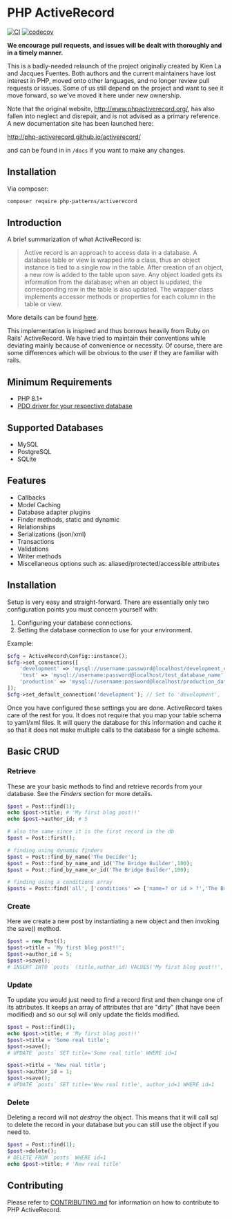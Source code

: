 # PHP ActiveRecord
[![CI](https://github.com/php-activerecord/activerecord/actions/workflows/test.yml/badge.svg?branch=master)](https://github.com/php-activerecord/activerecord/actions/workflows/test.yml)
[![codecov](https://codecov.io/github/php-activerecord/activerecord/graph/badge.svg?token=IJBKNRHVOC)](https://codecov.io/github/php-activerecord/activerecord)

**We encourage pull requests, and issues will be dealt with thoroughly and in a timely manner.**

This is a badly-needed relaunch of the project originally created by Kien La and Jacques Fuentes. Both authors and the current maintainers have lost interest in PHP, moved onto other languages, and no longer review pull requests or issues. Some of us still depend on the project and want to see it move forward, so we've moved it here under new ownership. 

Note that the original website, <http://www.phpactiverecord.org/>, has also fallen into neglect and disrepair, and is not 
 advised as a primary reference. A new documentation site has been launched here: 
 
http://php-activerecord.github.io/activerecord/

and can be found in in `/docs` if you want to make any changes.

## Installation

Via composer:

```sh
composer require php-patterns/activerecord
```

## Introduction ##
A brief summarization of what ActiveRecord is:

> Active record is an approach to access data in a database. A database table or view is wrapped into a class,
> thus an object instance is tied to a single row in the table. After creation of an object, a new row is added to
> the table upon save. Any object loaded gets its information from the database; when an object is updated, the
> corresponding row in the table is also updated. The wrapper class implements accessor methods or properties for
> each column in the table or view.

More details can be found [here](http://en.wikipedia.org/wiki/Active_record_pattern).

This implementation is inspired and thus borrows heavily from Ruby on Rails' ActiveRecord.
We have tried to maintain their conventions while deviating mainly because of convenience or necessity.
Of course, there are some differences which will be obvious to the user if they are familiar with rails.

## Minimum Requirements ##

- PHP 8.1+
- [PDO driver for your respective database](https://www.php.net/manual/en/pdo.installation.php)

## Supported Databases ##

- MySQL
- PostgreSQL
- SQLite

## Features ##

- Callbacks
- Model Caching
- Database adapter plugins
- Finder methods, static and dynamic
- Relationships
- Serializations (json/xml)
- Transactions
- Validations
- Writer methods
- Miscellaneous options such as: aliased/protected/accessible attributes

## Installation ##

Setup is very easy and straight-forward. There are essentially only two configuration points you must concern yourself with:

1. Configuring your database connections.
2. Setting the database connection to use for your environment.

Example:

```php
$cfg = ActiveRecord\Config::instance();
$cfg->set_connections([
    'development' => 'mysql://username:password@localhost/development_database_name',
    'test' => 'mysql://username:password@localhost/test_database_name',
    'production' => 'mysql://username:password@localhost/production_database_name'
]);
$cfg->set_default_connection('development'); // Set to 'development', 'test', or 'production'. 'development' is default
```

Once you have configured these settings you are done. ActiveRecord takes care of the rest for you.
It does not require that you map your table schema to yaml/xml files. It will query the database for this information and
cache it so that it does not make multiple calls to the database for a single schema.

## Basic CRUD ##

### Retrieve ###
These are your basic methods to find and retrieve records from your database.
See the *Finders* section for more details.

```php
$post = Post::find(1);
echo $post->title; # 'My first blog post!!'
echo $post->author_id; # 5

# also the same since it is the first record in the db
$post = Post::first();

# finding using dynamic finders
$post = Post::find_by_name('The Decider');
$post = Post::find_by_name_and_id('The Bridge Builder',100);
$post = Post::find_by_name_or_id('The Bridge Builder',100);

# finding using a conditions array
$posts = Post::find('all', ['conditions' => ['name=? or id > ?','The Bridge Builder',100]]);
```

### Create ###
Here we create a new post by instantiating a new object and then invoking the save() method.

```php
$post = new Post();
$post->title = 'My first blog post!!';
$post->author_id = 5;
$post->save();
# INSERT INTO `posts` (title,author_id) VALUES('My first blog post!!', 5)
```

### Update ###
To update you would just need to find a record first and then change one of its attributes.
It keeps an array of attributes that are "dirty" (that have been modified) and so our
sql will only update the fields modified.

```php
$post = Post::find(1);
echo $post->title; # 'My first blog post!!'
$post->title = 'Some real title';
$post->save();
# UPDATE `posts` SET title='Some real title' WHERE id=1

$post->title = 'New real title';
$post->author_id = 1;
$post->save();
# UPDATE `posts` SET title='New real title', author_id=1 WHERE id=1
```

### Delete ###
Deleting a record will not *destroy* the object. This means that it will call sql to delete
the record in your database but you can still use the object if you need to.

```php
$post = Post::find(1);
$post->delete();
# DELETE FROM `posts` WHERE id=1
echo $post->title; # 'New real title'
```

## Contributing ##

Please refer to [CONTRIBUTING.md](https://github.com/php-activerecord/activerecord/blob/master/CONTRIBUTING.md) for information on how to contribute to PHP ActiveRecord.
